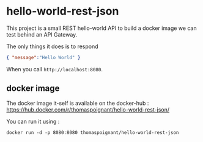 # hello-world-rest-json
This project is a small REST hello-world API to build a docker image we can test behind an API Gateway.

The only things it does is to respond
```json
{ "message":"Hello World" }
```
When you call ```http://localhost:8080```.

## docker image
The docker image it-self is available on the docker-hub : https://hub.docker.com/r/thomaspoignant/hello-world-rest-json/

You can run it using :
```shell
docker run -d -p 8080:8080 thomaspoignant/hello-world-rest-json
```
